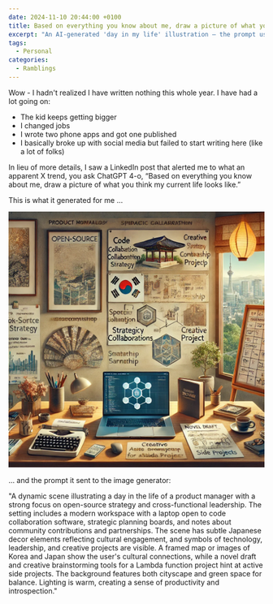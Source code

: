 ```yaml
---
date: 2024-11-10 20:44:00 +0100
title: Based on everything you know about me, draw a picture of what you think my current life looks like.
excerpt: "An AI-generated 'day in my life' illustration — the prompt used and the image it created."
tags:
  - Personal
categories:
  - Ramblings
---
```


Wow - I hadn't realized I have written nothing this whole year.  I have had a lot going on:

- The kid keeps getting bigger
- I changed jobs
- I wrote two phone apps and got one published
- I basically broke up with social media but failed to start writing here (like a lot of folks)

In lieu of more details, I saw a LinkedIn post that alerted me to what an apparent X trend, you ask ChatGPT 4-o, “Based on everything you know about me, draw a picture of what you think my current life looks like.”

This is what it generated for me ...

![An AI Generated Image - prompt is below](/img/2024/chatgpts-view-of-my-life.png)

... and the prompt it sent to the image generator:

"A dynamic scene illustrating a day in the life of a product manager with a strong focus on open-source strategy and cross-functional leadership. The setting includes a modern workspace with a laptop open to code collaboration software, strategic planning boards, and notes about community contributions and partnerships. The scene has subtle Japanese decor elements reflecting cultural engagement, and symbols of technology, leadership, and creative projects are visible. A framed map or images of Korea and Japan show the user's cultural connections, while a novel draft and creative brainstorming tools for a Lambda function project hint at active side projects. The background features both cityscape and green space for balance. Lighting is warm, creating a sense of productivity and introspection."
